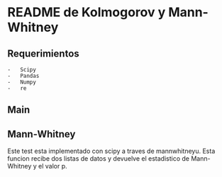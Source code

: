 # README de Kolmogorov y Mann-Whitney

## Requerimientos 
    -   Scipy
    -   Pandas
    -   Numpy
    -   re

## Main



## Mann-Whitney

Este test esta implementado con scipy a traves de mannwhitneyu. Esta funcion recibe dos listas de datos y devuelve el estadistico de Mann-Whitney y el valor p.